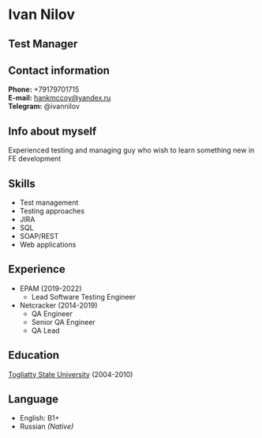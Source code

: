 # Ivan Nilov

## Test Manager

## Contact information
**Phone:** +79179701715 <br>
**E-mail:** hankmccoy@yandex.ru <br>
**Telegram:** @ivannilov

## Info about myself
Experienced testing and managing guy who wish to learn something new in FE development

## Skills
* Test management
* Testing approaches
* JIRA
* SQL
* SOAP/REST
* Web applications

## Experience
+ EPAM (2019-2022)
    - Lead Software Testing Engineer 
+ Netcracker (2014-2019)
    - QA Engineer
    - Senior QA Engineer
    - QA Lead

## Education
[Togliatty State University](https://www.tltsu.ru/) (2004-2010)


## Language
- English: B1+
- Russian *(Native)*